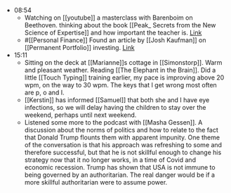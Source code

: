 - 08:54
    - Watching on [[youtube]] a masterclass with Barenboim on Beethoven. thinking about the book [[Peak_ Secrets from the New Science of Expertise]] and how important the teacher is. [Link](https://www.youtube.com/watch?v=CwebNT9AMiA) 
    - #[[Personal Finance]] Found an article by [[Josh Kaufman]] on [[Permanent Portfolio]] investing. [Link](https://joshkaufman.net/permanent-portfolio/)
- 15:11
    -   Sitting on the deck at [[Marianne]]s cottage in [[Simonstorp]]. Warm and pleasant weather. Reading [[The Elephant in the Brain]]. Did a little [[Touch Typing]] training earlier, my pace is improving above 20 wpm, on the way to 30 wpm. The keys that I get wrong most often are p, o and I.
    - [[Kerstin]] has informed [[Samuel]] that both she and I have eye infections, so we will delay having the children to stay over the weekend, perhaps until next weekend.
    - Listened some more to the podcast with [[Masha Gessen]]. A discussion about the norms of politics and how to relate to the fact that Donald Trump flounts them with apparent impunity. One theme of the conversation is that his approach was refreshing to some and therefore successful, but that he is not skillful enough to change his strategy now that it no longer works, in a time of Covid and economic recession. Trump has shown that USA is not immune to being governed by an authoritarian. The real danger would be if a more skillful authoritarian were to assume power.
